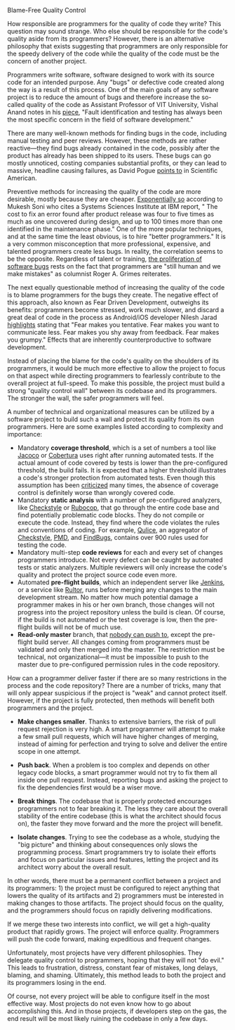 Blame-Free Quality Control

How responsible are programmers for the quality of code they write? This question may sound strange. Who else should be responsible for the code's quality aside from its programmers? However, there is an alternative philosophy that exists suggesting that programmers are only responsible for the speedy delivery of the code while the quality of the code must be the concern of another project.

Programmers write software, software designed to work with its source code for an intended purpose. Any "bugs" or defective code created along the way is a result of this process. One of the main goals of any software project is to reduce the amount of bugs and therefore increase the so-called quality of the code as Assistant Professor of VIT University, Vishal Anand notes in his [piece](https://arxiv.org/pdf/1405.0786.pdf), "Fault identification and testing has always been the most specific concern in the field of software development."

There are many well-known methods for finding bugs in the code, including manual testing and peer reviews. However, these methods are rather reactive—they find bugs already contained in the code, possibly after the product has already has been shipped to its users. These bugs can go mostly unnoticed, costing companies substantial profits, or they can lead to massive, headline causing failures, as David Pogue [points to](https://www.scientificamerican.com/article/pogue-5-most-embarrassing-software-bugs-in-history/) in Scientific American.

Preventive methods for increasing the quality of the code are more desirable, mostly because they are cheaper. [Exponentially so](https://www.isixsigma.com/industries/software-it/defect-prevention-reducing-costs-and-enhancing-quality/) according to Mukesh Soni who cites a Systems Sciences Institute at IBM report, " The cost to fix an error found after product release was four to five times as much as one uncovered during design, and up to 100 times more than one identified in the maintenance phase." One of the more popular techniques, and at the same time the least obvious, is to hire "better programmers." It is a very common misconception that more professional, expensive, and talented programmers create less bugs. In reality, the correlation seems to be the opposite. Regardless of talent or training, [the proliferation of software bugs](https://www.csoonline.com/article/2608330/security/5-reasons-why-software-bugs-still-plague-us.html) rests on the fact that programmers are "still human and we make mistakes" as columnist Roger A. Grimes reiterates.

The next equally questionable method of increasing the quality of the code is to blame programmers for the bugs they create. The negative effect of this approach, also known as Fear Driven Development, outweighs its benefits: programmers become stressed, work much slower, and discard a great deal of code in the process as Android/iOS developer Nilesh Jarad [highlights](https://medium.com/mobility/why-developers-scared-to-refactor-code-47efd1b854e7) stating that "Fear makes you tentative. Fear makes you want to communicate less. Fear makes you shy away from feedback. Fear makes you grumpy." Effects that are inherently counterproductive to software development.

Instead of placing the blame for the code's quality on the shoulders of its programmers, it would be much more effective to allow the project to focus on that aspect while directing programmers to fearlessly contribute to the overall project at full-speed. To make this possible, the project must build a strong 
"quality control wall" between its codebase and its programmers. The stronger the wall, the safer programmers will feel.

A number of technical and organizational measures can be utilized by a software project to build such a wall and protect its quality from its own programmers. Here are some examples listed according to complexity and importance:

  * Mandatory **coverage threshold**, which is a set of numbers a tool like [Jacoco](http://www.eclemma.org/jacoco/) or [Cobertura](http://cobertura.github.io/cobertura/) uses right after running automated tests. If the actual amount of code covered by tests is lower than the pre-configured threshold, the build fails. It is expected that a higher threshold illustrates a code's stronger protection from automated tests. Even though this assumption has been [criticized](https://www.thoughtworks.com/insights/blog/are-test-coverage-metrics-overrated) many times, the absence of coverage control is definitely worse than wrongly covered code.
  * Mandatory **static analysis** with a number of pre-configured analyzers, like [Checkstyle](http://checkstyle.sourceforge.net/) or [Rubocop](https://github.com/bbatsov/rubocop), that  go through the entire code base and find potentially problematic code blocks. They do not compile or execute the code. Instead, they find where the code violates the rules and conventions of coding. For example, [Qulice](http://www.qulice.com), an aggregator of [Checkstyle](http://checkstyle.sourceforge.net/), [PMD](http://pmd.sourceforge.net/), and [FindBugs](http://findbugs.sourceforge.net/), contains over 900 rules used for testing the code.
  * Mandatory multi-step **code reviews** for each and every set of changes programmers introduce. Not every defect can be caught by automated tests or static analyzers. Multiple reviewers will only increase the code's quality and protect the project source code even more.
  * Automated **pre-flight builds**, which an independent server like [Jenkins](https://jenkins.io/), or a service like [Rultor](http://wwww.rultor.com), runs before merging any changes to the main development stream. No matter how much potential damage a programmer makes in his or her own branch, those changes will not progress into the project repository unless the build is clean. Of course, if the build is not automated or the test coverage is low, then the pre-flight builds will not be of much use.
  * **Read-only master** branch, that [nobody can push to](http://www.yegor256.com/2014/07/21/read-only-master-branch.html), except the pre-flight build server. All changes coming from programmers must be validated and only then merged into the master. The restriction must be technical, not organizational—it must be impossible to push to the master due to pre-configured permission rules in the code repository.

How can a programmer deliver faster if there are so many restrictions in the process and the code repository? There are a number of tricks, many that will only appear suspicious if the project is "weak" and cannot protect itself. However, if the project is fully protected, then methods will benefit both programmers and the project.

  * **Make changes smaller**. Thanks to extensive barriers, the risk of pull request rejection is very high. A smart programmer will attempt to make a few small pull requests, which will have higher changes of merging, instead of aiming for perfection and trying to solve and deliver the entire scope in one attempt.

  * **Push back**. When a problem is too complex and depends on other legacy code blocks, a smart programmer would not try to fix them all inside one pull request. Instead, reporting bugs and asking the project to fix the dependencies first would be a wiser move.

  * **Break things**. The codebase that is properly protected encourages programmers not to fear breaking it. The less they care about the overall stability of the entire codebase (this is what the architect should focus on), the faster they move forward and the more the project will benefit.

  * **Isolate changes**. Trying to see the codebase as a whole, studying the "big picture" and thinking about consequences only slows the programming process. Smart programmers try to isolate their efforts and focus on particular issues and features, letting the project and its architect worry about the overall result.

In other words, there must be a permanent conflict between a project and its programmers: 1) the project must be configured to reject anything that lowers the quality of its artifacts and 2) programmers must be interested in making changes to those artifacts. The project should focus on the quality, and the programmers should focus on rapidly delivering modifications.

If we merge these two interests into conflict, we will get a high-quality product that rapidly grows. The project will enforce quality. Programmers will push the code forward, making expeditious and frequent changes.

Unfortunately, most projects have very different philosophies. They delegate quality control to programmers, hoping that they will not "do evil." This leads to frustration, distress, constant fear of mistakes, long delays, blaming, and shaming. Ultimately, this method leads to both the project and its programmers losing in the end.

Of course, not every project will be able to configure itself in the most effective way. Most projects do not even know how to go about accomplishing this. And in those projects, if developers step on the gas, the end result will be most likely ruining the codebase in only a few days.